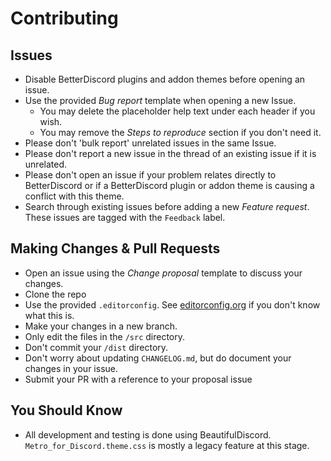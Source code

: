 # Contributing

## Issues
* Disable BetterDiscord plugins and addon themes before opening an issue. 
* Use the provided *Bug report* template when opening a new Issue.
  * You may delete the placeholder help text under each header if you wish.
  * You may remove the *Steps to reproduce* section if you don't need it.
* Please don't 'bulk report' unrelated issues in the same Issue.
* Please don't report a new issue in the thread of an existing issue if it is unrelated.
* Please don't open an issue if your problem relates directly to BetterDiscord or if a BetterDiscord plugin or addon theme is causing a conflict with this theme. 
* Search through existing issues before adding a new *Feature request*. These issues are tagged with the `Feedback` label.

## Making Changes & Pull Requests
* Open an issue using the *Change proposal* template to discuss your changes.
* Clone the repo
* Use the provided `.editorconfig`. See [editorconfig.org](https://editorconfig.org) if you don't know what this is.
* Make your changes in a new branch.
* Only edit the files in the `/src` directory.
* Don't commit your `/dist` directory.
* Don't worry about updating `CHANGELOG.md`, but do document your changes in your issue.
* Submit your PR with a reference to your proposal issue

## You Should Know
* All development and testing is done using BeautifulDiscord. `Metro_for_Discord.theme.css` is mostly a legacy feature at this stage.
